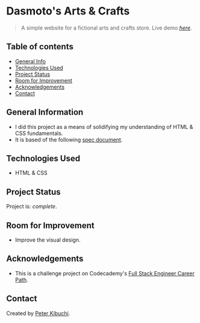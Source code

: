 # Dasmoto's Arts & Crafts
> A simple website for a fictional arts and crafts store.
> Live demo [_here_](https://peterkibuchi.github.io/dasmotos/).


## Table of contents
* [General Info](#general-information)
* [Technologies Used](#technologies-used)
* [Project Status](#project-status)
* [Room for Improvement](#room-for-improvement)
* [Acknowledgements](#acknowledgements)
* [Contact](#contact)


## General Information
- I did this project as a means of solidifying my understanding of HTML & CSS fundamentals.
- It is based of the following [spec document](https://content.codecademy.com/courses/freelance-1/unit-2/dasmotos-arts_redline.jpg).


## Technologies Used
* HTML & CSS


## Project Status
Project is: _complete_.


## Room for Improvement
* Improve the visual design.


## Acknowledgements
- This is a challenge project on Codecademy's [Full Stack Engineer Career Path](https://www.codecademy.com/learn/paths/full-stack-engineer-career-path/).


## Contact
Created by [Peter Kibuchi](https://www.peterkibuchi.com).
